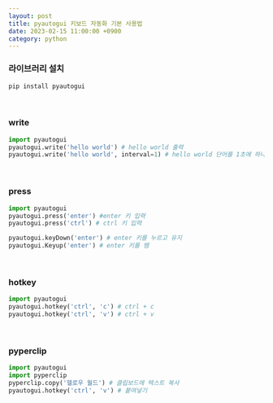 ```yaml
---
layout: post
title: pyautogui 키보드 자동화 기본 사용법
date: 2023-02-15 11:00:00 +0900
category: python
---
```


### 라이브러리 설치

```bat
pip install pyautogui
```

<br>

### write

```python
import pyautogui
pyautogui.write('hello world') # hello world 출력
pyautogui.write('hello world', interval=1) # hello world 단어를 1초에 하나씩 타이핑
```

<br>

### press

```python
import pyautogui
pyautogui.press('enter') #enter 키 입력
pyautogui.press('ctrl') # ctrl 키 입력

pyautogui.keyDown('enter') # enter 키를 누르고 유지
pyautogui.Keyup('enter') # enter 키를 뗌
```

<br>

### hotkey

```python
import pyautogui
pyautogui.hotkey('ctrl', 'c') # ctrl + c
pyautogui.hotkey('ctrl', 'v') # ctrl + v
```

<br>

### pyperclip

```python
import pyautogui
import pyperclip
pyperclip.copy('헬로우 월드') # 클립보드에 텍스트 복사
pyautogui.hotkey('ctrl', 'v') # 붙여넣기

```
